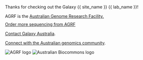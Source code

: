 Thanks for checking out the Galaxy {{ site_name }} {{ lab_name }}! 


<p>
  AGRF is the <a href="https://www.agrf.org.au/">Australian Genome Research Facility.</a>
  <br>
  <a href="https://www.agrf.org.au/contact-us-enquiry" class="btn btn-primary" style="margin-top: 10px; display: inline-block;">
  Order more sequencing from AGRF </a>

</p>


 [Contact Galaxy Australia](https://site.usegalaxy.org.au/request).

 [Connect with the Australian genomics community](https://www.biocommons.org.au/genomics-domain).



<!-- logos -->

![AGRF logo](/static/AGRF_logo.png)
![Australian Biocommons logo](/static/ABC_logo.png)




<!-- previous button styling

<style>
  .right-button {
    float: right; /* Moves button to the right */
    margin-right: 200px; /* Adds spacing from the right edge */
}
</style>


<style>
 .btn-primary {
    border: none;
    outline: none; /* Removes focus outline */
    border-radius: 8px; /* Slightly rounded corners */
    padding: 12px 16px;
    background: linear-gradient(to bottom, #64B5F6, #42A5F5); /* Light blue gradient */
    cursor: pointer;
    transition: all 0.3s ease;
    text-decoration: none;
    display: inline-block;
    text-align: center;
    color: white;
    font-weight: 500; /* Less bold font */
    box-shadow: 0 4px 6px rgba(0, 0, 0, 0.2); /* Shadow for 3D effect */
    position: relative;
}

.btn-primary:hover {
    background: linear-gradient(to bottom, #1E88E5, #1565C0); /* Darker blue gradient on hover */
}

.btn-primary:active {
    box-shadow: 0 2px 4px rgba(0, 0, 0, 0.3); /* Reduce shadow when clicked */
    transform: translateY(2px); /* Moves button slightly down */
}


</style>

-->
